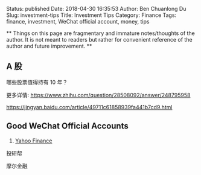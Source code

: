 Status: published
Date: 2018-04-30 16:35:53
Author: Ben Chuanlong Du
Slug: investment-tips
Title: Investment Tips
Category: Finance
Tags: finance, investment, WeChat official account, money, tips

**
Things on this page are
fragmentary and immature notes/thoughts of the author.
It is not meant to readers
but rather for convenient reference of the author and future improvement.
**

## A 股

哪些股票值得持有 10 年？

更多详情: https://www.zhihu.com/question/28508092/answer/248795958

https://jingyan.baidu.com/article/49711c61858939fa441b7cd9.html

## Good WeChat Official Accounts

1. [Yahoo Finance](https://finance.yahoo.com/news/)

投研帮

摩尔金融